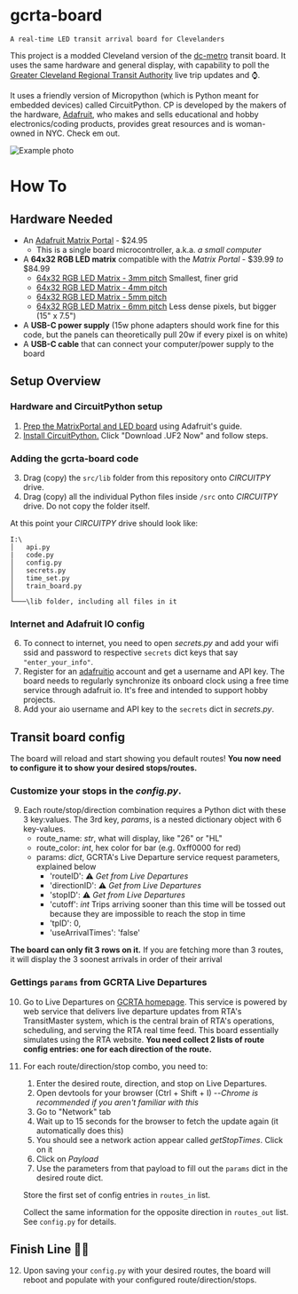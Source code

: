 # gcrta-board 
`A real-time LED transit arrival board for Clevelanders`

This project is a modded Cleveland version of the [dc-metro](https://github.com/metro-sign/dc-metro) transit board.
It uses the same hardware and general display, with capability to poll the [Greater Cleveland Regional Transit Authority](http://www.riderta.com/)
live trip updates and ⌚.


It uses a friendly version of Micropython (which is Python meant for
embedded devices) called CircuitPython. CP is developed by the makers of the hardware, [Adafruit](https://www.adafruit.com/), who makes and sells 
educational and hobby electronics/coding products, provides great resources and is woman-owned in NYC. Check em out.

![Example photo](/img/Example1.jpg)

# How To
## Hardware Needed
- An [Adafruit Matrix Portal](https://www.adafruit.com/product/4745) - $24.95
  - This is a single board microcontroller, a.k.a. *a small computer*
- A **64x32 RGB LED matrix** compatible with the _Matrix Portal_ - $39.99 _to_ $84.99
    - [64x32 RGB LED Matrix - 3mm pitch](https://www.adafruit.com/product/2279) Smallest, finer grid
    - [64x32 RGB LED Matrix - 4mm pitch](https://www.adafruit.com/product/2278)
    - [64x32 RGB LED Matrix - 5mm pitch](https://www.adafruit.com/product/2277)
    - [64x32 RGB LED Matrix - 6mm pitch](https://www.adafruit.com/product/2276) Less dense pixels, but bigger (15" x 7.5")
- A **USB-C power supply** (15w phone adapters should work fine for this code, but the panels can theoretically pull 20w if every pixel is on white)
- A **USB-C cable** that can connect your computer/power supply to the board

## Setup Overview
### Hardware and CircuitPython setup

1. [Prep the MatrixPortal and LED board](https://learn.adafruit.com/adafruit-matrixportal-m4/prep-the-matrixportal) using Adafruit's guide.
2. [Install CircuitPython.](https://learn.adafruit.com/adafruit-matrixportal-m4/install-circuitpython) Click "Download .UF2 Now" and follow steps.
### Adding the gcrta-board  code

3. Drag (copy) the `src/lib` folder from this repository onto *CIRCUITPY* drive.
5. Drag (copy) all the individual Python files inside `/src` onto *CIRCUITPY* drive. Do not copy the folder itself.

At this point your *CIRCUITPY* drive should look like:
```
I:\
│   api.py
|   code.py
│   config.py
│   secrets.py
│   time_set.py
│   train_board.py
│
└───\lib folder, including all files in it
```
### Internet and Adafruit IO config

6. To connect to  internet, you need to open *secrets.py* and add your wifi ssid and password to respective `secrets` dict keys that say `"enter_your_info"`.
7. Register for an [adafruitio](https://io.adafruit.com/) account and get a username and API key.
The board needs to regularly synchronize its onboard clock using a free time service through adafruit io. It's free and intended to support hobby projects.
8. Add your aio username and API key to the `secrets` dict in *secrets.py*.

## Transit board config

The board will  reload and start showing you default routes! **You now need to configure it to show your desired stops/routes.**

### Customize your stops in the *config.py*.  

9. Each route/stop/direction combination requires a Python dict with these 3 key:values. The 3rd key, *params*, is a nested dictionary object with 6 key-values.
    - route_name: *str*, what will display, like "26" or "HL"
    - route_color: *int*, hex color for bar (e.g. 0xff0000 for red)
    - params: *dict*, GCRTA's Live Departure service request parameters, explained below
      - 'routeID': ⚠ *Get from Live Departures*  
      - 'directionID': ⚠ _Get from Live Departures_  
      - 'stopID': ⚠ _Get from Live Departures_  
      - 'cutoff': *int* Trips arriving sooner than this time will be tossed out because they are impossible to reach the stop in time
      - 'tpID': 0,
      - 'useArrivalTimes': 'false'

**The board can only fit 3 rows on it.** If you are fetching more than 3 routes, it will display the 3
soonest arrivals in order of their arrival

### Gettings `params` from GCRTA Live Departures

10. Go to Live Departures on [GCRTA homepage](https://www.riderta.com/). This service is powered by web service that delivers
live departure updates from RTA's TransitMaster system, which is the central brain of RTA's operations, scheduling, and 
serving the RTA real time feed. This board essentially simulates using the RTA website. **You need collect 2 lists of route config entries: one for each direction of the route.**

11. For each route/direction/stop combo, you need to:
    1. Enter the desired route, direction, and stop on Live Departures.
    2. Open devtools for your browser (Ctrl + Shift + I) --*Chrome is recommended if you aren't familiar with this*
    3. Go to "Network" tab
    4. Wait up to 15 seconds for the browser to fetch the update again (it automatically does this)
    5. You should see a network action appear called *getStopTimes*. Click on it
    6. Click on *Payload*
    7. Use the parameters from that payload to fill out the `params` dict in the desired route dict.

    Store the first set of config entries in `routes_in` list.

    Collect the same information for the opposite direction in `routes_out` list. See `config.py` for details.

## Finish Line 🏁🎉
12. Upon saving your `config.py` with your desired routes, the board will reboot and populate with your configured route/direction/stops.
